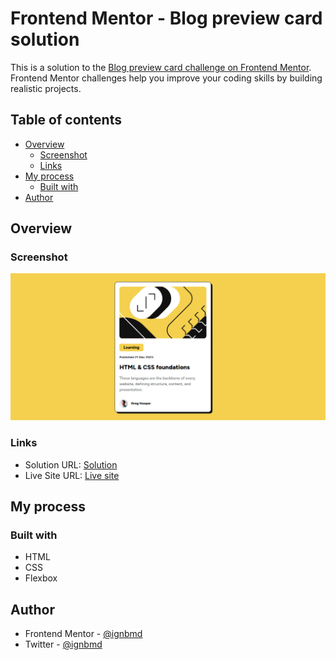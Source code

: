 # Frontend Mentor - Blog preview card solution

This is a solution to the [Blog preview card challenge on Frontend Mentor](https://www.frontendmentor.io/challenges/blog-preview-card-ckPaj01IcS). Frontend Mentor challenges help you improve your coding skills by building realistic projects.

## Table of contents

- [Overview](#overview)
  - [Screenshot](#screenshot)
  - [Links](#links)
- [My process](#my-process)
  - [Built with](#built-with)
- [Author](#author)

## Overview

### Screenshot

![Alt text](screenshot.png)

### Links

- Solution URL: [Solution](https://www.frontendmentor.io/solutions/blog-preview-card-component-solution-MLBrSBV4b_)
- Live Site URL: [Live site](https://precious-dodol-4a2dd2.netlify.app)

## My process

### Built with

- HTML
- CSS
- Flexbox

## Author

- Frontend Mentor - [@ignbmd](https://www.frontendmentor.io/profile/yourusername)
- Twitter - [@ignbmd](https://www.twitter.com/ignbmd)
